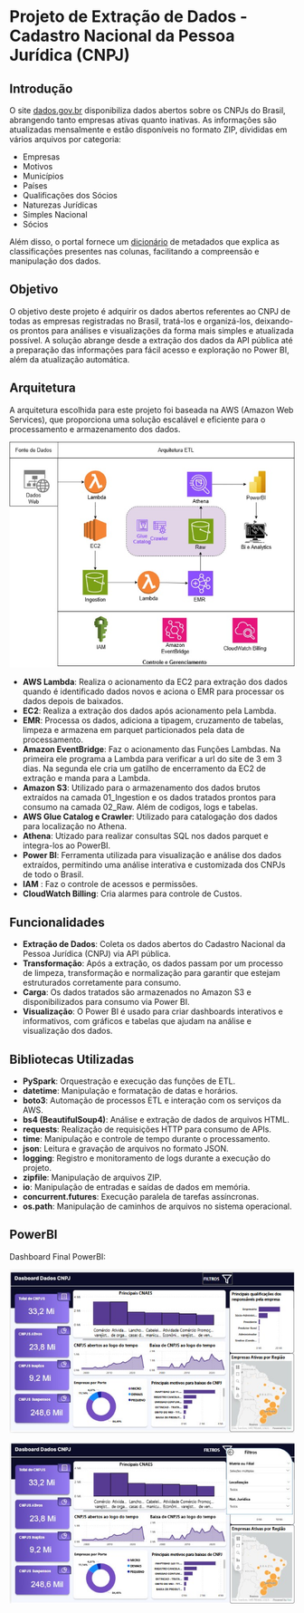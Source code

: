 # Projeto de Extração de Dados - Cadastro Nacional da Pessoa Jurídica (CNPJ)

## Introdução
O site [dados.gov.br](https://dados.gov.br/dados/conjuntos-dados/cadastro-nacional-da-pessoa-juridica---cnpj) disponibiliza dados abertos sobre os CNPJs do Brasil, abrangendo tanto empresas ativas quanto inativas. As informações são atualizadas mensalmente e estão disponíveis no formato ZIP, divididas em vários arquivos por categoria:
- Empresas
- Motivos
- Municípios
- Países
- Qualificações dos Sócios
- Naturezas Jurídicas
- Simples Nacional
- Sócios

Além disso, o portal fornece um [dicionário](https://www.gov.br/receitafederal/dados/cnpj-metadados.pdf) de metadados que explica as classificações presentes nas colunas, facilitando a compreensão e manipulação dos dados.

## Objetivo
O objetivo deste projeto é adquirir os dados abertos referentes ao CNPJ de todas as empresas registradas no Brasil, tratá-los e organizá-los, deixando-os prontos para análises e visualizações da forma mais simples e atualizada possível. A solução abrange desde a extração dos dados da API pública até a preparação das informações para fácil acesso e exploração no Power BI, além da atualização automática.

## Arquitetura
A arquitetura escolhida para este projeto foi baseada na AWS (Amazon Web Services), que proporciona uma solução escalável e eficiente para o processamento e armazenamento dos dados.

![arquitetura](imgs/arquitetura.jpg)

- **AWS Lambda**: Realiza o acionamento da EC2 para extração dos dados quando é identificado dados novos e aciona o EMR para processar os dados depois de baixados.
- **EC2**: Realiza a extração dos dados após acionamento pela Lambda.
- **EMR**: Processa os dados, adiciona a tipagem, cruzamento de tabelas, limpeza e armazena em parquet particionados pela data de processamento.
- **Amazon EventBridge**: Faz o acionamento das Funções Lambdas. Na primeira ele programa a Lambda para verificar a url do site de 3 em 3 dias. Na segunda ele cria um gatilho de encerramento da EC2 de extração e manda para a Lambda.
- **Amazon S3**: Utilizado para o armazenamento dos dados brutos extraídos na camada 01_Ingestion e os dados tratados prontos para consumo na camada 02_Raw. Além de codigos, logs e tabelas.
- **AWS Glue Catalog e Crawler**: Utilizado para catalogação dos dados para localização no Athena.
- **Athena**: Utizado para realizar consultas SQL nos dados parquet e integra-los ao PowerBI.
- **Power BI**: Ferramenta utilizada para visualização e análise dos dados extraídos, permitindo uma análise interativa e customizada dos CNPJs de todo o Brasil.
- **IAM** : Faz o controle de acessos e permissões.
- **CloudWatch Billing**: Cria alarmes para controle de Custos.

## Funcionalidades

- **Extração de Dados**: Coleta os dados abertos do Cadastro Nacional da Pessoa Jurídica (CNPJ) via API pública.
- **Transformação**: Após a extração, os dados passam por um processo de limpeza, transformação e normalização para garantir que estejam estruturados corretamente para consumo.
- **Carga**: Os dados tratados são armazenados no Amazon S3 e disponibilizados para consumo via Power BI.
- **Visualização**: O Power BI é usado para criar dashboards interativos e informativos, com gráficos e tabelas que ajudam na análise e visualização dos dados.

## Bibliotecas Utilizadas

- **PySpark**: Orquestração e execução das funções de ETL.
- **datetime**: Manipulação e formatação de datas e horários.
- **boto3**: Automação de processos ETL e interação com os serviços da AWS.
- **bs4 (BeautifulSoup4)**: Análise e extração de dados de arquivos HTML.
- **requests**: Realização de requisições HTTP para consumo de APIs.
- **time**: Manipulação e controle de tempo durante o processamento.
- **json**: Leitura e gravação de arquivos no formato JSON.
- **logging**: Registro e monitoramento de logs durante a execução do projeto.
- **zipfile**: Manipulação de arquivos ZIP.
- **io**: Manipulação de entradas e saídas de dados em memória.
- **concurrent.futures**: Execução paralela de tarefas assíncronas.
- **os.path**: Manipulação de caminhos de arquivos no sistema operacional.

## PowerBI
Dashboard Final PowerBI:

![PowerBI](imgs/pagina1.jpg) 

![PowerBI](imgs/pagina2.jpg)

